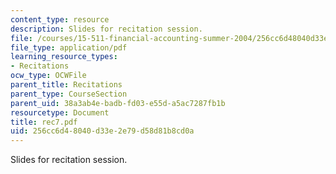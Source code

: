 ```yaml
---
content_type: resource
description: Slides for recitation session.
file: /courses/15-511-financial-accounting-summer-2004/256cc6d48040d33e2e79d58d81b8cd0a_rec7.pdf
file_type: application/pdf
learning_resource_types:
- Recitations
ocw_type: OCWFile
parent_title: Recitations
parent_type: CourseSection
parent_uid: 38a3ab4e-badb-fd03-e55d-a5ac7287fb1b
resourcetype: Document
title: rec7.pdf
uid: 256cc6d4-8040-d33e-2e79-d58d81b8cd0a
---
```

Slides for recitation session.

